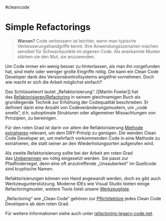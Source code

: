 #cleancode 
# Simple Refactorings

>**Warum?**
>Code verbessern ist leichter, wenn man typische Verbesserungshandgriffe kennt. Ihre Anwendungsszenarien machen sensibel für Schwachpunkte im eigenen Code. Als anerkannte Muster stärken sie den Mut, sie anzuwenden.


Um Code immer ein wenig besser zu hinterlassen, als man ihn vorgefunden hat, sind mehr oder weniger große Eingriffe nötig. Die kann ein Clean Code Developer dank des Versionskontrollsystems angstfrei vornehmen. Doch wie macht er sich die Arbeit möglichst einfach?

Das Schlüsselwort lautet „Refaktorisierung“. [[Martin Fowler]] hat das [Refaktorisieren/Refactoring](http://www.amazon.de/Refactoring-Studentenausgabe-vorhandener-verbessern-Programmers/dp/3827322782) in seinem gleichnamigen Buch als grundlegende Technik zur Erhöhung der Codequalität beschrieben. Er definiert darin eine Anzahl von Codeveränderungsmustern, um „code smells“, d.h. suboptimale Strukturen oder allgemeiner Missachtungen von Prinzipien, zu bereinigen.

Für den roten Grad ist darin vor allem die Refaktorisierung [Methode extrahieren](http://martinfowler.com/refactoring/catalog/extractMethod.html) relevant, um dem DRY-Prinzip zu genügen. Die wenden Clean Code Developer an, um mehrfach vorkommenden Code in eine Methode zu extrahieren, die statt seiner an den Wiederholungsorten aufgerufen wird.

Als zweite Refaktorisierung sollte bei der Arbeit am roten Grad das [Umbenennen](http://martinfowler.com/refactoring/catalog/renameMethod.html) wo nötig eingesetzt werden. Sie passt zur Pfadfinderregel, denn eine oft anzutreffende „Unsauberkeit“ im Quellcode sind kryptische Namen.

Refaktorisierungen können von Hand angewandt werden, doch es gibt auch Werkzeugunterstützung. Moderne IDEs wie Visual Studio bieten einige Refactoringmuster, weitere Tools listet unsere [Werkzeugliste](https://clean-code-developer.de/weitere-infos/werkzeuge/).

„Refactoring“ wie „Clean Code“ gehören zur [Pflichtlektüre](https://clean-code-developer.de/weitere-infos/literatur/) jedes Clean Code Developers ab dem roten Grad.

Für weitere Informationen siehe auch unter [refactoring-legacy-code.net](http://refactoring-legacy-code.net/category/einfache-refactorings/).
